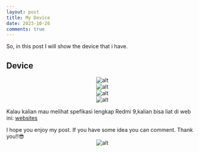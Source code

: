 ```yaml
---
layout: post
title: My Device
date: 2023-10-26
comments: true
---
```

So, in this post I will show the device that i have.

## Device

<span style="display:block;text-align:center">![alt](https://cece987.github.io/assets/img/myDevice/device1[1].png)</span>
<span style="display:block;text-align:center">![alt](https://cece987.github.io/assets/img/myDevice/device2[1].png)</span>
<span style="display:block;text-align:center">![alt](https://cece987.github.io/assets/img/myDevice/device3[1].png)</span>
<span style="display:block;text-align:center">![alt](https://cece987.github.io/assets/img/myDevice/device4[1].png)</span>

Kalau kalian mau melihat spefikasi lengkap Redmi 9,kalian bisa liat di web ini: [websites](https://www.gsmarena.com/xiaomi_redmi_9-10233.php)


I hope you enjoy my post. If you have some idea you can comment. Thank you!!😎
<span style="display:block;text-align:center">![alt](https://cece987.github.io/assets/img/memedevice[1].jpg)</span>
